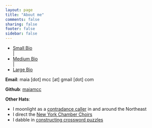 ```yaml
---
layout: page
title: "About me"
comments: false
sharing: false
footer: false
sidebar: false
---
```

<script type="text/javascript">
    window.bios = {
        small: "<p>Maia holds a B.A. in music from Williams College, learned to program at <a href='//www.recurse.com/'>The Recurse Center</a>, and now earns a living making ones and zeros do the thing. When she’s not writing code (or wasting time on the internet), she’s usually singing, dancing, or eating good food.</p>",
        med: "<p>Maia currently works on <a href='//tilt.dev/'>Tilt</a>, a tool that makes microservice development not suck. Before that, she worked at <a href='//www.shopspring.com/'>Spring</a> (a mobile shopping app) and interned with GNOME via <a href='//www.gnome.org/outreachy/'>Outreachy</a> (formerly OPW).</p><p>Maia graduated from Williams College in 2014 with a B.A. in music. From there, she went to <a href='//www.recurse.com/'>The Recurse Center</a> in NYC, a 3-month self-directed programmers’ retreat. At RC, she taught herself Python and pursued a handful of personal projects. Outside of programming, her interests include singing, dancing, and good food. Maia was born and raised in New York City, where she is currently based.</p>",
        large: "<p>Maia first started programming in an Intro CS class her senior year at Williams College, and got really excited about programming later that year, when she participated in the Williams College Game Jam (for which she made <a href='/projects/gravity/play.html'>Gravity</a>). After graduating from Williams in 2014 with a B.A. in music, she went to <a href='//www.recurse.com/'>The Recurse Center</a>, a 3-month self-directed programmers’ retreat in New York City. There she taught herself Python and hacked on various things. After her stint at RC, Maia interned for GNOME via <a href='//www.gnome.org/outreachy/'>Outreachy</a> (formerly OPW), spent three years working on the product catalog and related systems at <a href='//www.shopspring.com/'>Spring</a>, and is currently building <a href='//tilt.dev/'>Tilt</a>, a tool that makes microservice development not suck.</p><p>Side projects? Who has time for those?! When not at work, Maia can usually be found singing, conducting, dancing, cooking, or eating. She was born and raised in New York City, where she is currently based (don't try to talk to her about \"bagels\" from anywhere else).</p>",
    };
</script>

<script type="text/javascript" language="javascript" class="init">
  $(document).ready(function() {
    processURLHash()
  } );

  window.onhashchange = function() {
    processURLHash()
  };

  function processURLHash(){
    curHash = location.hash.slice(1);
    if (curHash == ""){
      loadBio("med")
    }
    else {
      loadBio(curHash)
    }
  }

  function loadBio(bioName){
    $('#biotext').html("") // clear
    $('#biotext').html(window.bios[bioName]) // populate
    selectOne(bioName) // highlight link as selected
  }

  function selectOne(bioName){
    $('ul li').removeClass("selected") // de-select all
    $('#'+bioName).toggleClass("selected") // select given bio
  }

</script>

<div id="biocontainer">
  <div id="bionav">
    <ul>
      <li id="small">
        <a href="#small" onclick="loadBio(this.hash.slice(1))">Small Bio</a>
      </li>
      <div class="spacer">
        |
      </div>
      <li id="med">
        <a href="#med" onclick="loadBio(this.hash.slice(1))">Medium Bio</a>
      </li>
      <div class="spacer">
        |
      </div>
      <li id="large">
        <a href="#large" onclick="loadBio(this.hash.slice(1))">Large Bio</a>
      </li>
    </ul>
  </div>
  <div id="biotext"></div>
</div>

<div class="singlespaced">
  <p><strong>Email</strong>: maia [dot] mcc [at] gmail [dot] com</p>
  <p><strong>Github</strong>: <a href="//github.com/maiamcc/" target="_blank">maiamcc</a></p>
  <p><strong>Other Hats</strong>:</p>
    <ul>
      <li>I moonlight as a <a href="//contra.maiamccormick.com" target="_blank">contradance caller</a> in and around the Northeast</li>
      <li>I direct the <a href="//www.chamberchoirs.nyc/welcome" target="_blank">New York Chamber Choirs</a></li>
      <li>I dabble in <a href="//code.maiamccormick.com/crosswords" target="_blank">constructing crossword puzzles</a></li>
    </ul>
</div>

